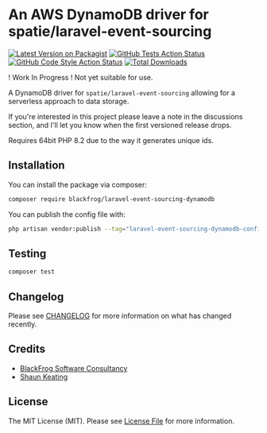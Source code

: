 # An AWS DynamoDB driver for spatie/laravel-event-sourcing

[![Latest Version on Packagist](https://img.shields.io/packagist/v/blackfrog/laravel-event-sourcing-dynamodb.svg?style=flat-square)](https://packagist.org/packages/blackfrog/laravel-event-sourcing-dynamodb)
[![GitHub Tests Action Status](https://img.shields.io/github/actions/workflow/status/blackfrog/laravel-event-sourcing-dynamodb/run-tests.yml?branch=main&label=tests&style=flat-square)](https://github.com/blackfrog/laravel-event-sourcing-dynamodb/actions?query=workflow%3Arun-tests+branch%3Amain)
[![GitHub Code Style Action Status](https://img.shields.io/github/actions/workflow/status/blackfrog/laravel-event-sourcing-dynamodb/fix-php-code-style-issues.yml?branch=main&label=code%20style&style=flat-square)](https://github.com/blackfrog/laravel-event-sourcing-dynamodb/actions?query=workflow%3A"Fix+PHP+code+style+issues"+branch%3Amain)
[![Total Downloads](https://img.shields.io/packagist/dt/blackfrog/laravel-event-sourcing-dynamodb.svg?style=flat-square)](https://packagist.org/packages/blackfrog/laravel-event-sourcing-dynamodb)

! Work In Progress ! Not yet suitable for use.

A DynamoDB driver for `spatie/laravel-event-sourcing` allowing for a serverless approach to data storage.

If you're interested in this project please leave a note in the discussions section, and I'll let you know when the first
versioned release drops.

Requires 64bit PHP 8.2 due to the way it generates unique ids.

## Installation

You can install the package via composer:

```bash
composer require blackfrog/laravel-event-sourcing-dynamodb
````

You can publish the config file with:

```bash
php artisan vendor:publish --tag="laravel-event-sourcing-dynamodb-config"
```

## Testing

```bash
composer test
```

## Changelog

Please see [CHANGELOG](CHANGELOG.md) for more information on what has changed recently.

## Credits

- [BlackFrog Software Consultancy](https://blackfrog.co)
- [Shaun Keating](https://github.com/shkeats)

## License

The MIT License (MIT). Please see [License File](LICENSE.md) for more information.
